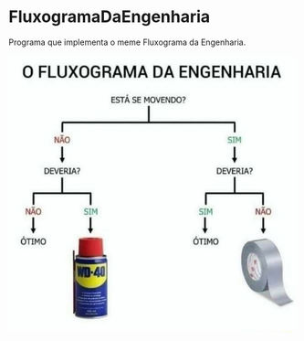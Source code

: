 # FluxogramaDaEngenharia
Programa que implementa o meme Fluxograma da Engenharia.

![Fluxograma da Egenharia](https://github.com/diegoneri/aulas-lp-csharp/blob/master/exercises/fluxograma-engenharia.jpg?raw=true)